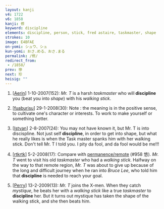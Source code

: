 ```yaml
---
layout: kanji
v4: 1722
v6: 1858
kanji: 修
keyword: discipline
elements: discipline, person, stick, fred astaire, taskmaster, shape
strokes: 10
image: E4BFAE
on-yomi: シュウ、シュ
kun-yomi: おさ.める、おさ.まる
permalink: /修/
redirect_from:
 - /1858/
prev: 惨
next: 珍
heisig: ""
---
```


1) [<a href="http://kanji.koohii.com/profile/Aerin">Aerin</a>] 1-10-2007(152): <em>Mr. T</em> is a harsh <em>taskmaster</em> who will<strong> discipline</strong> you (beat you into <em>shape</em>) with his <em>walking stick</em>.

2) [<a href="http://kanji.koohii.com/profile/fuaburisu">fuaburisu</a>] 29-1-2008(30): Note : the meaning is in the positive sense, to cultivate one&#039;s character or interests. To work to make yourself or something better.

3) [<a href="http://kanji.koohii.com/profile/Istvan">Istvan</a>] 2-8-2007(24): You may not have known it, but Mr. T is into discispline. Not just self<strong> discipline</strong>, in order to get into shape, but what he really likes is when the Task master spanks him with her walking stick. Don&#039;t tell Mr. T I told you. I pity da fool, and da fool would be me!!!

4) [<a href="http://kanji.koohii.com/profile/rtkrtk">rtkrtk</a>] 5-2-2008(17): Compare with <a href="http://kanji.koohii.com/study/kanji/958">permanence/remote</a> (#958 悠). <em>Mr. T</em> went to visit his old <em>taskmaster</em> who had a <em>walking stick</em>. Halfway on the way to that remote region, <em>Mr. T</em> was about to give up because of the long and difficult journey when he ran into <em>Bruce Lee</em>, who told him that<strong> discipline</strong> is needed to reach your goal.

5) [<a href="http://kanji.koohii.com/profile/Perry">Perry</a>] 13-2-2009(13): <em>Mr. T</em> joins the X-men. When they catch <em>mystique</em>, he beats her with a <em>walking stick</em> like a true <em>taskmaster</em> to<strong> discipline</strong> her. But it turns out mystique has taken the shape of the walking stick, and she then beats him.

